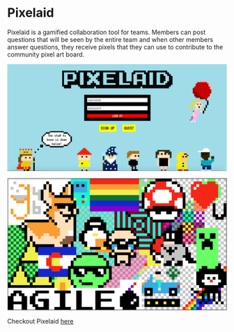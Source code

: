 # Pixelaid

Pixelaid is a gamified collaboration tool for teams. Members can post questions that will be seen by the entire team and when other members answer questions, they receive pixels that they can use to contribute to the community pixel art board.

![Pixelaid Landing Page](https://github.com/Pixelaid-Team/Pixelaid/blob/master/public/media/landingThumbnail.png)

![Pixelaid Pixel Canvas](https://github.com/Pixelaid-Team/Pixelaid/blob/master/public/media/pixel-canvas-thumbnail.png)

Checkout Pixelaid [here](https://pixelaidapp.herokuapp.com)
